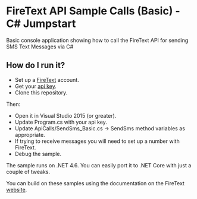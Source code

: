 # FireText API Sample Calls (Basic) - C# Jumpstart
Basic console application showing how to call the FireText API for sending SMS Text Messages via C#

## How do I run it?

- Set up a [FireText](https://www.firetext.co.uk) account.
- Get your [api key](https://app.firetext.co.uk/settings/manage/api/).
- Clone this repository.

Then:
- Open it in Visual Studio 2015 (or greater).
- Update Program.cs with your api key.
- Update ApiCalls/SendSms_Basic.cs -> SendSms method variables as appropriate.
- If trying to receive messages you will need to set up a number with FireText.
- Debug the sample.

The sample runs on .NET 4.6. You can easily port it to .NET Core with just a couple of tweaks.

You can build on these samples using the documentation on the FireText [website](https://www.firetext.co.uk/docs).
